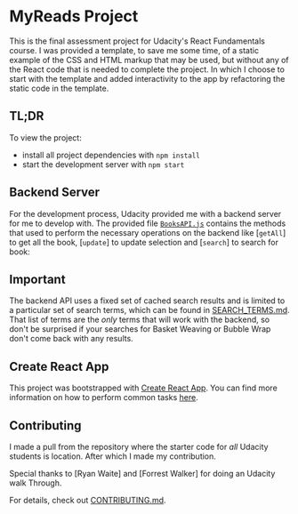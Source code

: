 # MyReads Project

This is the final assessment project for Udacity's React Fundamentals course. I was provided a template, to save me some time, of a static example of the CSS and HTML markup that may be used, but without any of the React code that is needed to complete the project. In which I choose to start with the template and added interactivity to the app by refactoring the static code in the template.

## TL;DR

To view the project:

* install all project dependencies with `npm install`
* start the development server with `npm start`

## Backend Server

For the development process, Udacity provided me with a backend server for me to develop with. The provided file [`BooksAPI.js`](src/BooksAPI.js) contains the methods that used to  perform the necessary operations on the backend like [`getAll`] to get all the book, [`update`] to update selection and [`search`] to search for book:

## Important
The backend API uses a fixed set of cached search results and is limited to a particular set of search terms, which can be found in [SEARCH_TERMS.md](SEARCH_TERMS.md). That list of terms are the _only_ terms that will work with the backend, so don't be surprised if your searches for Basket Weaving or Bubble Wrap don't come back with any results.

## Create React App

This project was bootstrapped with [Create React App](https://github.com/facebookincubator/create-react-app). You can find more information on how to perform common tasks [here](https://github.com/facebookincubator/create-react-app/blob/master/packages/react-scripts/template/README.md).

## Contributing

I made a pull from the repository where the starter code for _all_ Udacity students is location. After which I made my contribution.

Special thanks to [Ryan Waite] and [Forrest Walker] for doing an Udacity walk Through.

For details, check out [CONTRIBUTING.md](CONTRIBUTING.md).

